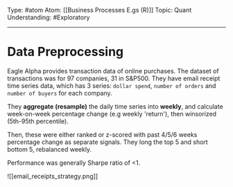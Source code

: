 Type: #atom
Atom: [[Business Processes E.gs (R)]]
Topic: Quant
Understanding: #Exploratory 

----
# Data Preprocessing

Eagle Alpha provides transaction data of online purchases. The dataset of transactions was for 97 companies, 31 in S&P500. They have email receipt time series data, which has 3 series: `dollar spend`, `number of orders` and `number of buyers` for each company. 

They **aggregate (resample)** the daily time series into **weekly**, and calculate week-on-week percentage change (e.g weekly 'return'), then winsorized (5th-95th percentile).

Then, these were either ranked or z-scored with past 4/5/6 weeks percentage change as separate signals. They long the top 5 and short bottom 5, rebalanced weekly.

Performance was generally Sharpe ratio of <1.

![[email_receipts_strategy.png]]
